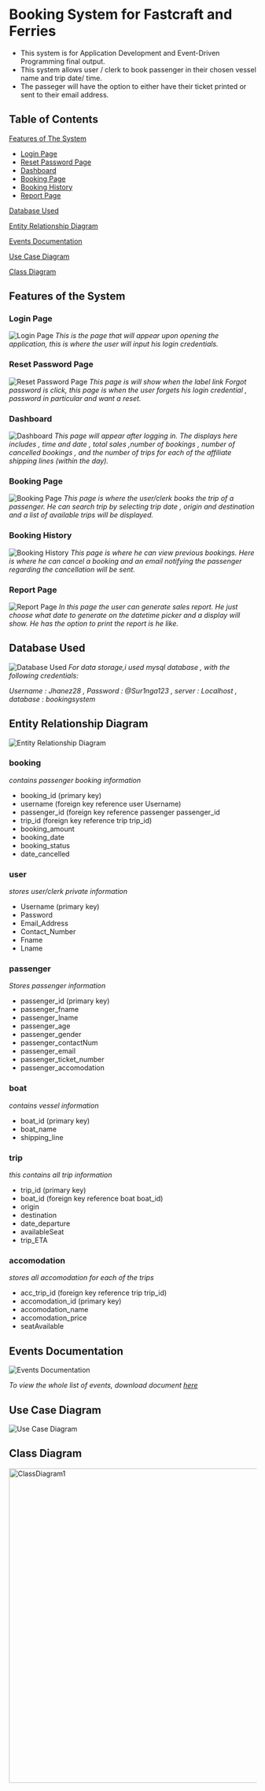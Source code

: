 # Booking System for Fastcraft and Ferries
- This system is for Application Development and Event-Driven Programming final output.
- This system allows user / clerk to book passenger in their chosen vessel name and trip date/ time. 
- The passeger will have the option to either have their ticket printed or sent to their email address.

## Table of Contents
 [Features of The System](#features-of-the-system)
- [Login Page](#login-page)
- [Reset Password Page](#reset-password-page)
- [Dashboard](#dashboard)
- [Booking Page](#booking-page)
- [Booking History](#booking-history)
- [Report Page](#report-page)
  
[Database Used](#database-used)

[Entity Relationship Diagram](#entity-relationship-diagram)

[Events Documentation](#events-documentation)

[Use Case Diagram](#use-case-diagram)

[Class Diagram](#class-diagram)

## Features of the System

### Login Page
![Login Page](https://github.com/Jhanez27/Booking/assets/113825787/3f12f9b8-1fdd-4651-a739-b7c167361d1d)
 *This is the page that will appear upon opening the application, this is where the user will input his login credentials.*

### Reset Password Page
![Reset Password Page](https://github.com/Jhanez27/Booking/assets/113825787/405d54c9-3ef6-4a91-9e33-37f3d2cede3b)
 *This page is will show when the label link Forgot password is click, this page is when the user forgets his login credential , password in particular and want a reset.*

### Dashboard
![Dashboard](https://github.com/Jhanez27/Booking/assets/113825787/4ba7eb2e-abea-4b88-9015-2f51a0e76261)
 *This page will appear after logging in. The displays here includes , time and date , total sales ,number of bookings , number of cancelled bookings , and the number of trips for each of the affiliate shipping lines (within the day).*

 ### Booking Page
 ![Booking Page](https://github.com/Jhanez27/Booking/assets/113825787/9633a6ff-ae15-42a5-97e3-098120a55aeb)
  *This page is where the user/clerk books the trip of a passenger. He can search trip by selecting trip date , origin and destination and a list of available trips will be displayed.*

 ### Booking History
  ![Booking History](https://github.com/Jhanez27/Booking/assets/113825787/ef1844d9-591c-4694-8556-5fbdda2e71e2)
  *This page is where he can view previous bookings. Here is where he can cancel a booking and an email notifying the passenger regarding the cancellation will be sent.*

 ### Report Page
 ![Report Page](https://github.com/Jhanez27/Booking/assets/113825787/b5f97580-059d-4bfc-a217-18ae281bd5a0)
  *In this page the user can generate sales report. He just choose what date to generate on the datetime picker and a display will show. He has the option to print the report is he like.*

## Database Used
  ![Database Used](https://github.com/Jhanez27/Booking/assets/113825787/091b28ce-9bc1-4648-bc24-84a9bd2c38e9)
 *For data storage,i used mysql database , with the following credentials:*

*Username : Jhanez28 , Password : @Sur1nga123 , server : Localhost , database : bookingsystem*

## Entity Relationship Diagram
![Entity Relationship Diagram](https://github.com/Jhanez27/Booking/assets/113825787/d6465b9e-5718-46b3-9c72-11310c767d29)

### booking
*contains passenger booking information*
- booking_id (primary key)
- username (foreign key reference user Username)
- passenger_id (foreign key reference passenger passenger_id
- trip_id (foreign key reference trip trip_id)
- booking_amount
- booking_date
- booking_status
- date_cancelled

### user
*stores user/clerk private information*
- Username (primary key)
- Password
- Email_Address
- Contact_Number
- Fname
- Lname

### passenger
*Stores passenger information*
 - passenger_id (primary key)
 - passenger_fname
 - passenger_lname
 - passenger_age
 - passenger_gender
 - passenger_contactNum
 - passenger_email
 - passenger_ticket_number
 - passenger_accomodation

### boat
*contains vessel information*
 - boat_id (primary key)
 - boat_name
 - shipping_line

### trip
*this contains all trip information*
 - trip_id (primary key)
 - boat_id (foreign key reference boat boat_id)
 - origin
 - destination
 - date_departure
 - availableSeat
 - trip_ETA

### accomodation
*stores all accomodation for each of the trips*
 - acc_trip_id (foreign key reference trip trip_id)
 - accomodation_id (primary key)
 - accomodation_name
 - accomodation_price
 - seatAvailable

## Events Documentation
![Events Documentation](https://github.com/Jhanez27/Booking/assets/113825787/566345e3-acfa-4e6d-b79f-1366fb47b69c)

 *To view the whole list of events, download document [here](https://github.com/Jhanez27/Booking/files/15182363/event_documentation.pdf)*



 ## Use Case Diagram
![Use Case Diagram](https://github.com/Jhanez27/Booking/assets/113825787/8fc3d7a3-517a-4740-9383-2a05aa7a2ec8)

## Class Diagram
<img width="640" alt="ClassDiagram1" src="https://github.com/Jhanez27/Booking/assets/113825787/3cc902a8-6ee3-4545-a7f2-0d248e87d1b3">



